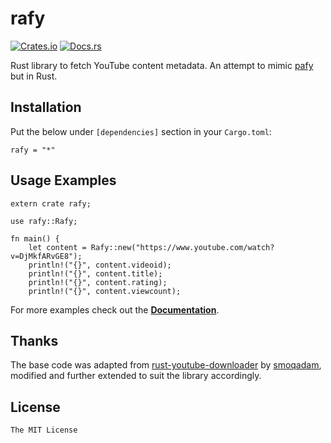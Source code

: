 # rafy

[![Crates.io](https://img.shields.io/crates/v/rafy.svg)](https://crates.io/crates/rafy) [![Docs.rs](https://docs.rs/rafy/badge.svg)](https://docs.rs/crate/rafy/)

Rust library to fetch YouTube content metadata. An attempt to mimic [pafy](https://github.com/mps-youtube/pafy) but in Rust.

## Installation

Put the below under `[dependencies]` section in your `Cargo.toml`:

```
rafy = "*"
```

## Usage Examples

```
extern crate rafy;

use rafy::Rafy;

fn main() {
    let content = Rafy::new("https://www.youtube.com/watch?v=DjMkfARvGE8");
    println!("{}", content.videoid);
    println!("{}", content.title);
    println!("{}", content.rating);
    println!("{}", content.viewcount);                                                                                                                           
```

For more examples check out the [**Documentation**](https://docs.rs/crate/rafy/).

## Thanks

The base code was adapted from [rust-youtube-downloader](https://github.com/smoqadam/rust-youtube-downloader) by [smoqadam](https://github.com/smoqadam), modified and further extended to suit the library accordingly.

## License

`The MIT License`
